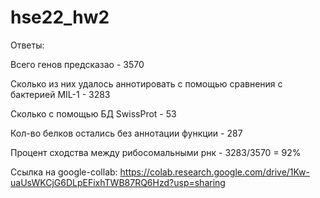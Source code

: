 # hse22_hw2


Ответы:


Всего генов предсказао - 3570

Сколько из них удалось аннотировать с помощью сравнения с бактерией MIL-1 - 3283

Сколько с помощью БД SwissProt - 53

Кол-во белков остались без аннотации функции - 287

Процент сходства между рибосомальными рнк - 3283/3570 = 92%


Ссылка на google-collab: https://colab.research.google.com/drive/1Kw-uaUsWKCjG6DLpEFixhTWB87RQ6Hzd?usp=sharing
